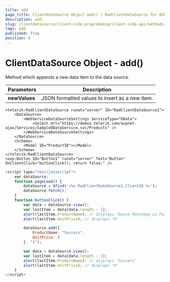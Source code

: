 ```yaml
---
title: add
page_title: ClientDataSource Object add() | RadClientDataSource for ASP.NET AJAX Documentation
description: add
slug: clientdatasource/client-side-programming/client-side-api/methods/add
tags: add
published: True
position: 0
---
```


# ClientDataSource Object - add()



Method which appends a new data item to the data source.


|  **Parameters**  |  **Description**  |
| ------ | ------ |
| **newValues** |JSON formatted values to insert as a new item.|

````ASPNET
<telerik:RadClientDataSource runat="server" ID="RadClientDataSource1">
    <DataSource>
        <WebServiceDataSourceSettings ServiceType="OData">
            <Select Url="https://demos.telerik.com/aspnet-ajax/Services/SampleODataService.svc/Products" />
        </WebServiceDataSourceSettings>
    </DataSource>
    <Schema>
        <Model ID="ProductID"></Model>
    </Schema>
</telerik:RadClientDataSource>
<asp:Button ID="Button1" runat="server" Text="Button" OnClientClick="buttonClick(); return false;" />
````



````JavaScript
<script type="text/javascript">
    var dataSource;
    function pageLoad() {
        dataSource = $find('<%= RadClientDataSource1.ClientID %>');
        dataSource.fetch();
    }
    function buttonClick() {
        var data = dataSource.view();
        var lastItem = data[data.length - 1];
        alert(lastItem.ProductName); // displays "Queso Manchego La Pastora"
        alert(lastItem.UnitPrice); // displays "6"

        dataSource.add({
            ProductName: "Success",
            UnitPrice: 9
        }, "1");

        var data = dataSource.view();
        var lastItem = data[data.length - 1];
        alert(lastItem.ProductName); // displays "Success"
        alert(lastItem.UnitPrice); // displays "9"
    }
</script>
````



